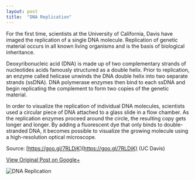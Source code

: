```yaml
---
layout: post
title:  "DNA Replication"
---
```


For the first time, scientists at the University of California, Davis have imaged the replication of a single DNA molecule. Replication of genetic material occurs in all known living organisms and is the basis of biological inheritance.

Deoxyribonucleic acid (DNA) is made up of two complementary strands of nucleotides acids famously structured as a double helix. Prior to replication, an enzyme called helicase unwinds the DNA double helix into two separate strands (ssDNA). DNA polymerase enzymes then bind to each ssDNA and begin replicating the complement to form two copies of the genetic material.

In order to visualize the replication of individual DNA molecules, scientists used a circular piece of DNA attached to a glass slide in a flow chamber. As the replication enzymes proceed around the circle, the resulting copy gets longer and longer. By adding a fluorescent dye that only binds to double-stranded DNA, it becomes possible to visualize the growing molecule using a high-resolution optical microscope.

Source: [https://goo.gl/7RLDjK](https://goo.gl/7RLDjK) (UC Davis)

[View Original Post on Google+](https://plus.google.com/+ColinSullender/posts/jaCkCCpCkvT)

![DNA Replication](/assets/img/2017-06-24-DNA-Replication.gif)
